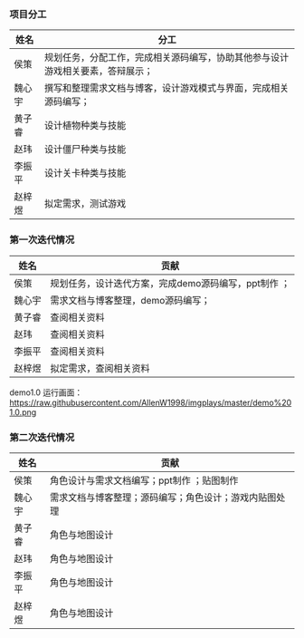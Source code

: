 ### 项目分工

|   姓名  |   分工  |
| --- | --- |
|   侯策  | 规划任务，分配工作，完成相关源码编写，协助其他参与设计游戏相关要素，答辩展示；    |
|  魏心宇   |    撰写和整理需求文档与博客，设计游戏模式与界面，完成相关源码编写； |
|  黄子睿   |   设计植物种类与技能   |
|  赵玮   |   设计僵尸种类与技能  |
|   李振平  | 设计关卡种类与技能  |
|   赵梓煜  |   拟定需求，测试游戏   |


### 第一次迭代情况

|   姓名  |    贡献 |
| --- | --- |
|   侯策  |   规划任务，设计迭代方案，完成demo源码编写，ppt制作 ；  |
|  魏心宇   |   需求文档与博客整理，demo源码编写；  |
|  黄子睿   |   查阅相关资料 |
|  赵玮   |  查阅相关资料   |
|  李振平   |  查阅相关资料    |
|  赵梓煜   |   拟定需求，查阅相关资料  |

demo1.0 运行画面：https://raw.githubusercontent.com/AllenW1998/imgplays/master/demo%201.0.png



### 第二次迭代情况

|   姓名  |    贡献 |
| --- | --- |
|   侯策  |   角色设计与需求文档编写；ppt制作 ；贴图制作  |
|  魏心宇   |   需求文档与博客整理；源码编写；角色设计；游戏内贴图处理  |
|  黄子睿   |   角色与地图设计 |
|  赵玮   |  角色与地图设计   |
|  李振平   |  角色与地图设计    |
|  赵梓煜   |   角色与地图设计  |

